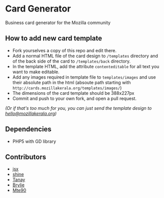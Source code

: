 Card Generator
==============

Business card generator for the Mozilla community


## How to add new card template ##
* Fork yourselves a copy of this repo and edit there.
* Add a normal HTML file of the card design to `/templates` directory and of the back side of the card to `/templates/back` directory.
* In the template HTML, add the attribute `contenteditable` for all text you want to make editable.
* Add any images required in template file to `templates/images` and use their absolute path in the html (absoute path starting with `http://cards.mozillakerala.org/templates/images/`)
* The dimensions of the card template should be 388x227px
* Commit and push to your own fork, and open a pull request.

_(Or if that's too much for you, you can just send the template design to hello@mozillakerala.org)_

## Dependencies ##
* PHP5 with GD library

## Contributors ##
* [jsx](https://github.com/riverspirit)
* [shine](https://github.com/shinescodes)
* [Tanay](https://github.com/tanay1337)
* [Brylie](https://github.com/brylie)
* [Mte90](https://github.com/Mte90)
